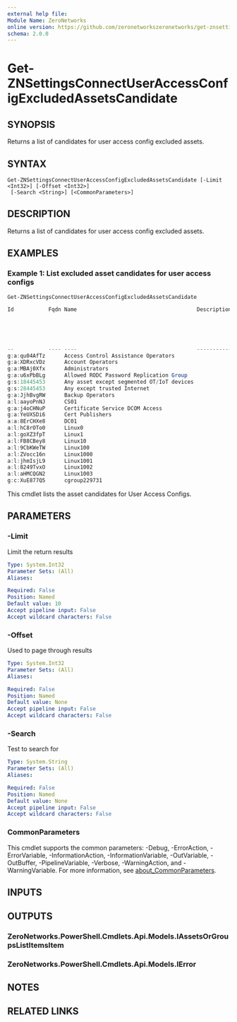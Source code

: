 ```yaml
---
external help file:
Module Name: ZeroNetworks
online version: https://github.com/zeronetworkszeronetworks/get-znsettingsconnectuseraccessconfigexcludedassetscandidate
schema: 2.0.0
---
```


# Get-ZNSettingsConnectUserAccessConfigExcludedAssetsCandidate

## SYNOPSIS
Returns a list of candidates for user access config excluded assets.

## SYNTAX

```
Get-ZNSettingsConnectUserAccessConfigExcludedAssetsCandidate [-Limit <Int32>] [-Offset <Int32>]
 [-Search <String>] [<CommonParameters>]
```

## DESCRIPTION
Returns a list of candidates for user access config excluded assets.

## EXAMPLES

### Example 1: List excluded asset candidates for user access configs
```powershell
Get-ZNSettingsConnectUserAccessConfigExcludedAssetsCandidate

Id           Fqdn Name                                      Description DirectMembersCount IPV4Addresses IPV6Addresses S
                                                                                                                       o
                                                                                                                       u
                                                                                                                       r
                                                                                                                       c
                                                                                                                       e
--           ---- ----                                      ----------- ------------------ ------------- ------------- -
g:a:qu04AfTz      Access Control Assistance Operators                                                                   
g:a:XDRxcVDz      Account Operators                                                                                     
g:a:MBAj0Xfx      Administrators                                                                                        
g:a:u6xPbBLg      Allowed RODC Password Replication Group                                                               
g:s:18445453      Any asset except segmented OT/IoT devices                                                             
g:s:28445453      Any except trusted Internet                                                                           
g:a:JjhBvgRW      Backup Operators                                                                                      
a:l:aayoPnNJ      CS01                                                                                                  
g:a:j4oCHNuP      Certificate Service DCOM Access                                                                       
g:a:YeUXSDi6      Cert Publishers                                                                                       
a:a:8ErCHXe8      DC01                                                                                                  
a:l:hC8rOTo0      Linux0                                                                                                
a:l:goXZ3fpT      Linux1                                                                                                
a:l:FB8CBey8      Linux10                                                                                               
a:l:9CbKWeTW      Linux100                                                                                              
a:l:ZVocc16n      Linux1000                                                                                             
a:l:jhmIsjL9      Linux1001                                                                                             
a:l:8249TvxO      Linux1002                                                                                             
a:l:aHMCQGN2      Linux1003                                                                                             
g:c:XuE877Q5      cgroup229731 
```

This cmdlet lists the asset candidates for User Access Configs.

## PARAMETERS

### -Limit
Limit the return results

```yaml
Type: System.Int32
Parameter Sets: (All)
Aliases:

Required: False
Position: Named
Default value: 10
Accept pipeline input: False
Accept wildcard characters: False
```

### -Offset
Used to page through results

```yaml
Type: System.Int32
Parameter Sets: (All)
Aliases:

Required: False
Position: Named
Default value: None
Accept pipeline input: False
Accept wildcard characters: False
```

### -Search
Test to search for

```yaml
Type: System.String
Parameter Sets: (All)
Aliases:

Required: False
Position: Named
Default value: None
Accept pipeline input: False
Accept wildcard characters: False
```

### CommonParameters
This cmdlet supports the common parameters: -Debug, -ErrorAction, -ErrorVariable, -InformationAction, -InformationVariable, -OutVariable, -OutBuffer, -PipelineVariable, -Verbose, -WarningAction, and -WarningVariable. For more information, see [about_CommonParameters](http://go.microsoft.com/fwlink/?LinkID=113216).

## INPUTS

## OUTPUTS

### ZeroNetworks.PowerShell.Cmdlets.Api.Models.IAssetsOrGroupsListItemsItem

### ZeroNetworks.PowerShell.Cmdlets.Api.Models.IError

## NOTES

## RELATED LINKS

